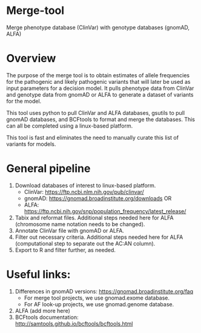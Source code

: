 # Merge-tool
Merge phenotype database (ClinVar) with genotype databases (gnomAD, ALFA)

# Overview
The purpose of the merge tool is to obtain estimates of allele frequencies for the pathogenic and likely pathogenic variants that will later be used as input parameters for a decision model. It pulls phenotype data from ClinVar and genotype data from gnomAD or ALFA to generate a dataset of variants for the model.

This tool uses python to pull ClinVar and ALFA databases, gsutils to pull gnomAD databases, and BCFtools to format and merge the databases. This can all be completed using a linux-based platform. 

This tool is fast and eliminates the need to manually curate this list of variants for models.

# General pipeline
1. Download databases of interest to linux-based platform.
      - ClinVar: https://ftp.ncbi.nlm.nih.gov/pub/clinvar/
      - gnomAD: https://gnomad.broadinstitute.org/downloads
         OR
      - ALFA: https://ftp.ncbi.nih.gov/snp/population_frequency/latest_release/
2. Tabix and reformat files. Additional steps needed here for ALFA (chromosome name notation needs to be changed).
3. Annotate ClinVar file with gnomAD or ALFA. 
4. Filter out necessary criteria. Additional steps needed here for ALFA (computational step to separate out the AC:AN column).
5. Export to R and filter further, as needed.

# Useful links:
1. Differences in gnomAD versions: https://gnomad.broadinstitute.org/faq
      - For merge tool projects, we use gnomad.exome database. 
      - For AF look-up projects, we use gnomad.genome database. 
2. ALFA (add more here)
3. BCFtools documentation: http://samtools.github.io/bcftools/bcftools.html

